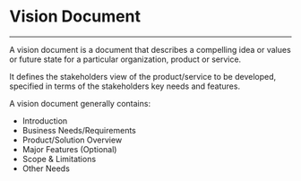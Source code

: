 # Vision Document
----
A vision document is a document that describes a compelling idea or values or future state for a particular organization, product or service.

It defines the stakeholders view of the product/service to be developed, specified in terms of the stakeholders key needs and features.

A vision document generally contains:

* Introduction
* Business Needs/Requirements
* Product/Solution Overview
* Major Features (Optional)
* Scope & Limitations
* Other Needs